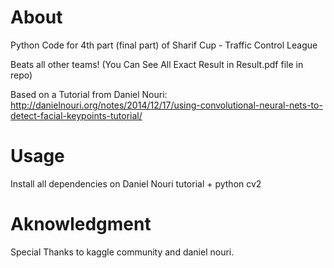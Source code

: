 # About

Python Code for 4th part (final part) of Sharif Cup - Traffic Control League

Beats all other teams! (You Can See All Exact Result in Result.pdf file in repo)

Based on a Tutorial from Daniel Nouri: http://danielnouri.org/notes/2014/12/17/using-convolutional-neural-nets-to-detect-facial-keypoints-tutorial/


# Usage

Install all dependencies on Daniel Nouri tutorial + python cv2


# Aknowledgment

Special Thanks to kaggle community and daniel nouri.